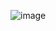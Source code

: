 ![image](https://github.com/NadiyahQasamah/Teori07_PBO_A/assets/145907307/9421850d-c0b2-4161-b300-0731ec34dafe)

